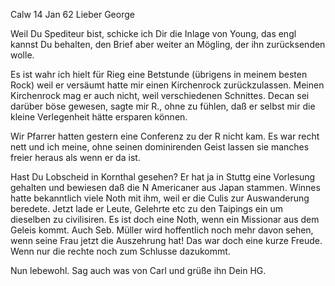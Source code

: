  Calw 14 Jan 62
Lieber George

Weil Du Spediteur bist, schicke ich Dir die Inlage von Young, das engl kannst Du behalten, den Brief aber weiter an Mögling, der ihn zurücksenden wolle.

Es ist wahr ich hielt für Rieg eine Betstunde (übrigens in meinem besten Rock) weil er versäumt hatte mir einen Kirchenrock zurückzulassen. Meinen Kirchenrock mag er auch nicht, weil verschiedenen Schnittes. Decan sei darüber böse gewesen, sagte mir R., ohne zu fühlen, daß er selbst mir die kleine Verlegenheit hätte ersparen können.

Wir Pfarrer hatten gestern eine Conferenz zu der R nicht kam. Es war recht nett und ich meine, ohne seinen dominirenden Geist lassen sie manches freier heraus als wenn er da ist.

Hast Du Lobscheid in Kornthal gesehen? Er hat ja in Stuttg eine Vorlesung gehalten und bewiesen daß die N Americaner aus Japan stammen. Winnes hatte bekanntlich viele Noth mit ihm, weil er die Culis zur Auswanderung beredete. Jetzt lade er Leute, Gelehrte etc zu den Taipings ein um dieselben zu civilisiren. Es ist doch eine Noth, wenn ein Missionar aus dem Geleis kommt. Auch Seb. Müller wird hoffentlich noch mehr davon sehen, wenn seine Frau jetzt die Auszehrung hat! Das war doch eine kurze Freude. Wenn nur die rechte noch zum Schlusse dazukommt.

Nun lebewohl. Sag auch was von Carl und grüße ihn
 Dein HG.

